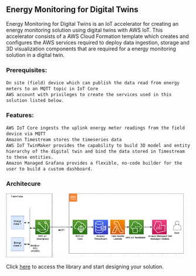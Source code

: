## Energy Monitoring for Digital Twins

Energy Monitoring for Digital Twins is an IoT accelerator for creating an energy monitoring solution using digital twins with AWS IoT. This accelerator consists of a AWS Cloud Formation template which creates and configures the AWS services required to deploy data ingestion, storage and 3D visualization components that are required for a energy monitoring solution in a digital twin.

### Prerequisites:

    On site (field) device which can publish the data read from energy meters to an MQTT topic in IoT Core
    AWS account with privileges to create the services used in this solution listed below.

### Features:

    AWS IoT Core ingests the uplink energy meter readings from the field device via MQTT
    Amazon Timestream stores the timeseries data
    AWS IoT TwinMaker provides the capability to build 3D model and entity hierarchy of the digital twin and bind the data stored in Timestream to these entities.
    Amazon Managed Grafana provides a flexible, no-code builder for the user to build a custom dashboard.


### Architecure

![FHIR on AWS](../../../resources/images/Energy-Monitoring.png)

Click [here](https://github.com/aws-samples/iot-x-energy-monitoring) to access the library and start designing your solution.